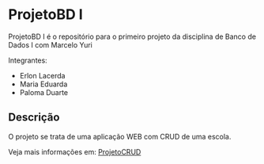 # ProjetoBD I
ProjetoBD I é o repositório para o primeiro projeto da disciplina de Banco de Dados I com Marcelo Yuri

Integrantes:
- Erlon Lacerda
- Maria Eduarda
- Paloma Duarte

## Descrição
O projeto se trata de uma aplicação WEB com CRUD de uma escola.

Veja mais informações em: 
[ProjetoCRUD](/ProjetoCRUD.pdf)
